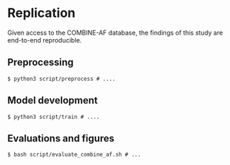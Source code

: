 # Replication

Given access to the COMBINE-AF database, the findings of this study are
end-to-end reproducible.

## Preprocessing

    $ python3 script/preprocess # ....

## Model development

    $ python3 script/train # ....

## Evaluations and figures

    $ bash script/evaluate_combine_af.sh # ...
